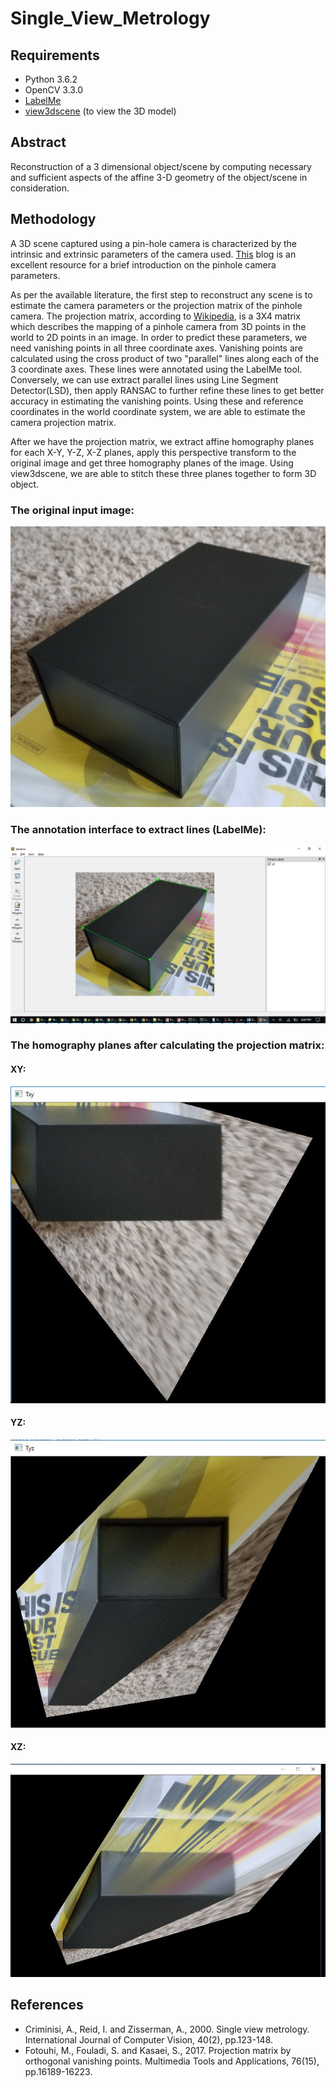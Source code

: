 # Single_View_Metrology

## Requirements
* Python 3.6.2
* OpenCV 3.3.0
* [LabelMe](http://labelme.csail.mit.edu/Release3.0/)
* [view3dscene] (to view the 3D model)

## Abstract
Reconstruction of a 3 dimensional object/scene by computing necessary and sufficient aspects of the affine 3-D geometry of the object/scene in consideration.

## Methodology
A 3D scene captured using a pin-hole camera is characterized by the intrinsic and extrinsic parameters of the camera used. [This] blog is an excellent resource for a brief introduction on the pinhole camera parameters.

As per the available literature, the first step to reconstruct any scene is to estimate the camera parameters or the projection matrix of the pinhole camera.
The projection matrix, according to [Wikipedia], is a 3X4 matrix which describes the mapping of a pinhole camera from 3D points in the world to 2D points in an image.
In order to predict these parameters, we need vanishing points in all three coordinate axes. Vanishing points are calculated using the cross product of two "parallel" lines along each of the 3 coordinate axes. These lines were annotated using the LabelMe tool. Conversely, we can use extract parallel lines using Line Segment Detector(LSD), then apply RANSAC to further refine these lines to get better accuracy in estimating the vanishing points.
Using these and reference coordinates in the world coordinate system, we are able to estimate the camera projection matrix.

After we have the projection matrix, we extract affine homography planes for each X-Y, Y-Z, X-Z planes, apply this perspective transform to the original image and get three homography planes of the image.
Using view3dscene, we are able to stitch these three planes together to form 3D object.

### The original input image:
![alt text][input_image]

### The annotation interface to extract lines (LabelMe):
![alt text][anno_image]

### The homography planes after calculating the projection matrix:
#### XY:
![alt text][XY_image]

#### YZ:
![alt text][YZ_image]

#### XZ:
![alt text][XZ_image]

## References
* Criminisi, A., Reid, I. and Zisserman, A., 2000. Single view metrology. International Journal of Computer Vision, 40(2), pp.123-148.
* Fotouhi, M., Fouladi, S. and Kasaei, S., 2017. Projection matrix by orthogonal vanishing points. Multimedia Tools and Applications, 76(15), pp.16189-16223.

[view3dscene]: https://castle-engine.io/view3dscene.php
[This]: http://ksimek.github.io/2012/08/14/decompose/
[Wikipedia]: https://en.wikipedia.org/wiki/Camera_matrix
[input_image]: https://github.com/hgarud/Single_View_Metrology/blob/master/images/input/s8_test.jpg
[anno_image]: https://github.com/hgarud/Single_View_Metrology/blob/master/images/screenshot_labelme.png
[XY_image]: https://github.com/hgarud/Single_View_Metrology/blob/master/images/output/XY.JPG
[YZ_image]: https://github.com/hgarud/Single_View_Metrology/blob/master/images/output/YZ.JPG
[XZ_image]: https://github.com/hgarud/Single_View_Metrology/blob/master/images/output/XZ.JPG
